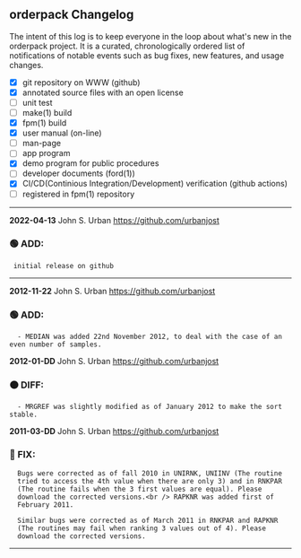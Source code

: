 ## orderpack Changelog

The intent of this log is to keep everyone in the loop about what's new
in the orderpack project. It is a curated, chronologically ordered list
of notifications of notable events such as bug fixes, new features,
and usage changes.

   - [x] git repository on WWW (github)
   - [x] annotated source files with an open license
   - [ ] unit test
   - [ ] make(1) build
   - [x] fpm(1) build
   - [x] user manual (on-line)
   - [ ] man-page
   - [ ] app program
   - [x] demo program for public procedures
   - [ ] developer documents (ford(1))
   - [x] CI/CD(Continious Integration/Development) verification (github actions)
   - [ ] registered in fpm(1) repository

---
**2022-04-13**  John S. Urban  <https://github.com/urbanjost>

### :green_circle: ADD:
     initial release on github
---
**2012-11-22**  John S. Urban  <https://github.com/urbanjost>
### :green_circle: ADD:
      - MEDIAN was added 22nd November 2012, to deal with the case of an even number of samples.
**2012-01-DD**  John S. Urban  <https://github.com/urbanjost>
### :orange_circle: DIFF:
      - MRGREF was slightly modified as of January 2012 to make the sort stable.

**2011-03-DD**  John S. Urban  <https://github.com/urbanjost>
### :red_circle: FIX:
      Bugs were corrected as of fall 2010 in UNIRNK, UNIINV (The routine
      tried to access the 4th value when there are only 3) and in RNKPAR
      (The routine fails when the 3 first values are equal). Please
      download the corrected versions.<br /> RAPKNR was added first of
      February 2011.

      Similar bugs were corrected as of March 2011 in RNKPAR and RAPKNR
      (The routines may fail when ranking 3 values out of 4). Please
      download the corrected versions.
---
<!--
### :orange_circle: DIFF:
       + renamed ADVICE(3f) to ALERT(3f)
### :green_circle: ADD:
       + advice(3f) was added to provide a standardized message format simply.
### :red_circle: FIX:
       + </bo> did not work on several terminal types, changed it to a more
         universally accepted value.
-->
